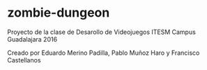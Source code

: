 # zombie-dungeon
Proyecto de la clase de Desarollo de Videojuegos ITESM Campus Guadalajara 2016

Creado por Eduardo Merino Padilla, Pablo Muñoz Haro y Francisco Castellanos
